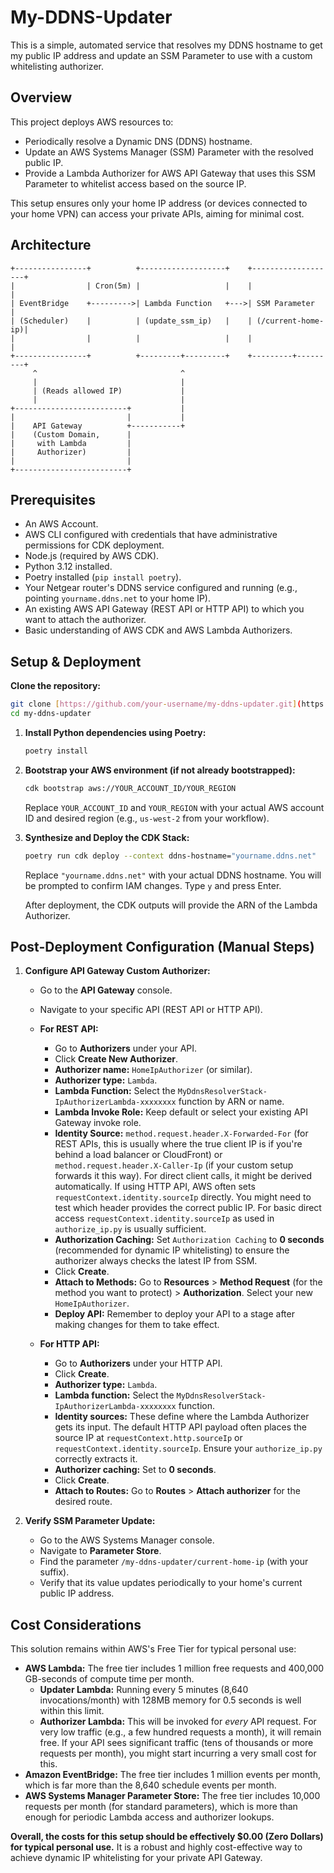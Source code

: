 # My-DDNS-Updater

This is a simple, automated service that resolves my DDNS hostname to get my public IP address and update an SSM Parameter to use with a custom whitelisting authorizer.

## Overview

This project deploys AWS resources to:

* Periodically resolve a Dynamic DNS (DDNS) hostname.
* Update an AWS Systems Manager (SSM) Parameter with the resolved public IP.
* Provide a Lambda Authorizer for AWS API Gateway that uses this SSM Parameter to whitelist access based on the source IP.

This setup ensures only your home IP address (or devices connected to your home VPN) can access your private APIs, aiming for minimal cost.

## Architecture

```text
+----------------+          +-------------------+    +-------------------+
|                | Cron(5m) |                   |    |                   |
| EventBridge    +--------->| Lambda Function   +--->| SSM Parameter     |
| (Scheduler)    |          | (update_ssm_ip)   |    | (/current-home-ip)|
|                |          |                   |    |                   |
+----------------+          +---------+---------+    +---------+---------+
     ^                                ^
     |                                |
     | (Reads allowed IP)             |
     |                                |
+-------------------------+           |
|                         |           |
|    API Gateway          +-----------+
|    (Custom Domain,      |
|     with Lambda         |
|     Authorizer)         |
|                         |
+-------------------------+
```

## Prerequisites

* An AWS Account.
* AWS CLI configured with credentials that have administrative permissions for CDK deployment.
* Node.js (required by AWS CDK).
* Python 3.12 installed.
* Poetry installed (`pip install poetry`).
* Your Netgear router's DDNS service configured and running (e.g., pointing `yourname.ddns.net` to your home IP).
* An existing AWS API Gateway (REST API or HTTP API) to which you want to attach the authorizer.
* Basic understanding of AWS CDK and AWS Lambda Authorizers.

## Setup & Deployment

  **Clone the repository:**

  ```bash
  git clone [https://github.com/your-username/my-ddns-updater.git](https://github.com/your-username/my-ddns-updater.git)
  cd my-ddns-updater
  ```

1. **Install Python dependencies using Poetry:**

    ```bash
    poetry install
    ```

2. **Bootstrap your AWS environment (if not already bootstrapped):**

    ```bash
    cdk bootstrap aws://YOUR_ACCOUNT_ID/YOUR_REGION
    ```

    Replace `YOUR_ACCOUNT_ID` and `YOUR_REGION` with your actual AWS account ID and desired region (e.g., `us-west-2` from your workflow).

3. **Synthesize and Deploy the CDK Stack:**

    ```bash
    poetry run cdk deploy --context ddns-hostname="yourname.ddns.net"
    ```

    Replace `"yourname.ddns.net"` with your actual DDNS hostname.
    You will be prompted to confirm IAM changes. Type `y` and press Enter.

    After deployment, the CDK outputs will provide the ARN of the Lambda Authorizer.

## Post-Deployment Configuration (Manual Steps)

1. **Configure API Gateway Custom Authorizer:**
    * Go to the **API Gateway** console.
    * Navigate to your specific API (REST API or HTTP API).
    * **For REST API:**
        * Go to **Authorizers** under your API.
        * Click **Create New Authorizer**.
        * **Authorizer name:** `HomeIpAuthorizer` (or similar).
        * **Authorizer type:** `Lambda`.
        * **Lambda Function:** Select the `MyDdnsResolverStack-IpAuthorizerLambda-xxxxxxxx` function by ARN or name.
        * **Lambda Invoke Role:** Keep default or select your existing API Gateway invoke role.
        * **Identity Source:** `method.request.header.X-Forwarded-For` (for REST APIs, this is usually where the true client IP is if you're behind a load balancer or CloudFront) or `method.request.header.X-Caller-Ip` (if your custom setup forwards it this way). For direct client calls, it might be derived automatically. If using HTTP API, AWS often sets `requestContext.identity.sourceIp` directly. You might need to test which header provides the correct public IP. For basic direct access `requestContext.identity.sourceIp` as used in `authorize_ip.py` is usually sufficient.
        * **Authorization Caching:** Set `Authorization Caching` to **0 seconds** (recommended for dynamic IP whitelisting) to ensure the authorizer always checks the latest IP from SSM.
        * Click **Create**.
        * **Attach to Methods:** Go to **Resources** > **Method Request** (for the method you want to protect) > **Authorization**. Select your new `HomeIpAuthorizer`.
        * **Deploy API:** Remember to deploy your API to a stage after making changes for them to take effect.

    * **For HTTP API:**
        * Go to **Authorizers** under your HTTP API.
        * Click **Create**.
        * **Authorizer type:** `Lambda`.
        * **Lambda function:** Select the `MyDdnsResolverStack-IpAuthorizerLambda-xxxxxxxx` function.
        * **Identity sources:** These define where the Lambda Authorizer gets its input. The default HTTP API payload often places the source IP at `requestContext.http.sourceIp` or `requestContext.identity.sourceIp`. Ensure your `authorize_ip.py` correctly extracts it.
        * **Authorizer caching:** Set to **0 seconds**.
        * Click **Create**.
        * **Attach to Routes:** Go to **Routes** > **Attach authorizer** for the desired route.

2. **Verify SSM Parameter Update:**
    * Go to the AWS Systems Manager console.
    * Navigate to **Parameter Store**.
    * Find the parameter `/my-ddns-updater/current-home-ip` (with your suffix).
    * Verify that its value updates periodically to your home's current public IP address.

## Cost Considerations

This solution remains within AWS's Free Tier for typical personal use:

* **AWS Lambda:** The free tier includes 1 million free requests and 400,000 GB-seconds of compute time per month.
  * **Updater Lambda:** Running every 5 minutes (8,640 invocations/month) with 128MB memory for 0.5 seconds is well within this limit.
  * **Authorizer Lambda:** This will be invoked for *every* API request. For very low traffic (e.g., a few hundred requests a month), it will remain free. If your API sees significant traffic (tens of thousands or more requests per month), you might start incurring a very small cost for this.
* **Amazon EventBridge:** The free tier includes 1 million events per month, which is far more than the 8,640 schedule events per month.
* **AWS Systems Manager Parameter Store:** The free tier includes 10,000 requests per month (for standard parameters), which is more than enough for periodic Lambda access and authorizer lookups.

**Overall, the costs for this setup should be effectively $0.00 (Zero Dollars) for typical personal use.** It is a robust and highly cost-effective way to achieve dynamic IP whitelisting for your private API Gateway.
